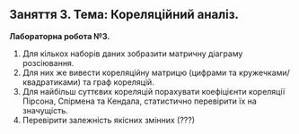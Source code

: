 ## Заняття 3.  Тема: Кореляційний аналіз.

**Лабораторна робота №3.**

1. Для кількох наборів даних зобразити матричну діаграму розсіювання. 
2. Для них же вивести кореляційну матрицю (цифрами та кружечками/квадратиками) та граф кореляцій.
3. Для найбільш суттєвих кореляцій порахувати коефіцієнти кореляції Пірсона, Спірмена та Кендала, статистично перевірити їх на значущість.
4. Перевірити залежність якісних змінних (???)
